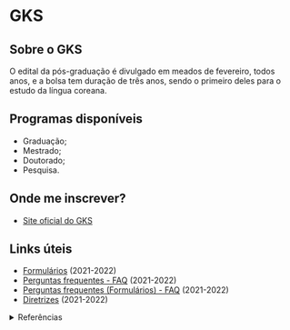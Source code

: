 # GKS

## Sobre o GKS
O edital da pós-graduação é divulgado em meados de fevereiro, todos anos, e a bolsa tem duração de três anos, sendo o primeiro deles para o estudo da língua coreana. 

## Programas disponíveis
- Graduação;
- Mestrado;
- Doutorado;
- Pesquisa.


## Onde me inscrever?
- [Site oficial do GKS](https://overseas.mofa.go.kr/br-pt/brd/m_22116/view.do?seq=761036&page=1)

## Links úteis
- [Formulários](./attachments/forms-2021.pdf) (2021-2022)
- [Perguntas frequentes - FAQ](./attachments/faq-2021.pdf) (2021-2022)
- [Perguntas frequentes (Formulários) - FAQ](./attachments/application-faq-2021.pdf) (2021-2022)
- [Diretrizes](./attachments/guidelines-2021.pdf) (2021-2022)


<details>
  <summary>Referências</summary>
  <ul>
    <li> Coreia do Sul
      <ul>    
        <li><a href="#">https://overseas.mofa.go.kr/br-pt/brd/m_22116/view.do?seq=761036</a></li>
        <li><a href="#">https://overseas.mofa.go.kr/br-pt/brd/m_22116/view.do?seq=761103&page=5</a></li>
        <li><a href="#">https://overseas.mofa.go.kr/br-pt/brd/m_22116/view.do?seq=761129</a></li>
        <li><a href="#">https://www.studyinkorea.go.kr/en/main.do</a></li>
      </ul>
    </li>
  </ul>
</details>
